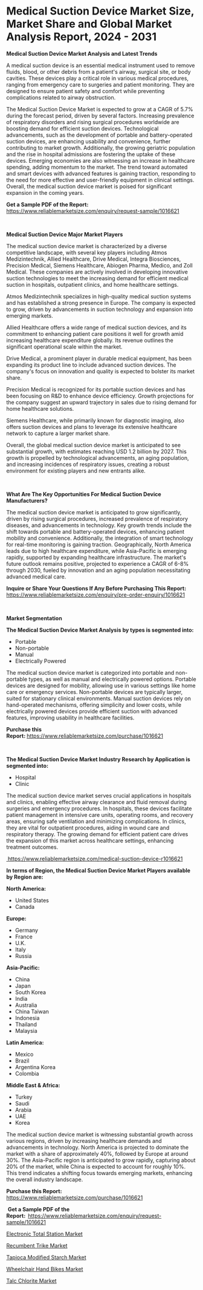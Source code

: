 <p><h1>Medical Suction Device Market Size, Market Share and Global Market Analysis Report, 2024 - 2031</h1></p><p><strong>Medical Suction Device Market Analysis and Latest Trends</strong></p>
<p><p>A medical suction device is an essential medical instrument used to remove fluids, blood, or other debris from a patient's airway, surgical site, or body cavities. These devices play a critical role in various medical procedures, ranging from emergency care to surgeries and patient monitoring. They are designed to ensure patient safety and comfort while preventing complications related to airway obstruction.</p><p>The Medical Suction Device Market is expected to grow at a CAGR of 5.7% during the forecast period, driven by several factors. Increasing prevalence of respiratory disorders and rising surgical procedures worldwide are boosting demand for efficient suction devices. Technological advancements, such as the development of portable and battery-operated suction devices, are enhancing usability and convenience, further contributing to market growth. Additionally, the growing geriatric population and the rise in hospital admissions are fostering the uptake of these devices. Emerging economies are also witnessing an increase in healthcare spending, adding momentum to the market. The trend toward automated and smart devices with advanced features is gaining traction, responding to the need for more effective and user-friendly equipment in clinical settings. Overall, the medical suction device market is poised for significant expansion in the coming years.</p></p>
<p><strong>Get a Sample PDF of the Report:&nbsp;</strong> <a href="https://www.reliablemarketsize.com/enquiry/request-sample/1016621">https://www.reliablemarketsize.com/enquiry/request-sample/1016621</a></p>
<p>&nbsp;</p>
<p><strong>Medical Suction Device Major Market Players</strong></p>
<p><p>The medical suction device market is characterized by a diverse competitive landscape, with several key players including Atmos Medizintechnik, Allied Healthcare, Drive Medical, Integra Biosciences, Precision Medical, Siemens Healthcare, Abiogen Pharma, Medico, and Zoll Medical. These companies are actively involved in developing innovative suction technologies to meet the increasing demand for efficient medical suction in hospitals, outpatient clinics, and home healthcare settings.</p><p>Atmos Medizintechnik specializes in high-quality medical suction systems and has established a strong presence in Europe. The company is expected to grow, driven by advancements in suction technology and expansion into emerging markets. </p><p>Allied Healthcare offers a wide range of medical suction devices, and its commitment to enhancing patient care positions it well for growth amid increasing healthcare expenditure globally. Its revenue outlines the significant operational scale within the market.</p><p>Drive Medical, a prominent player in durable medical equipment, has been expanding its product line to include advanced suction devices. The company's focus on innovation and quality is expected to bolster its market share.</p><p>Precision Medical is recognized for its portable suction devices and has been focusing on R&D to enhance device efficiency. Growth projections for the company suggest an upward trajectory in sales due to rising demand for home healthcare solutions.</p><p>Siemens Healthcare, while primarily known for diagnostic imaging, also offers suction devices and plans to leverage its extensive healthcare network to capture a larger market share.</p><p>Overall, the global medical suction device market is anticipated to see substantial growth, with estimates reaching USD 1.2 billion by 2027. This growth is propelled by technological advancements, an aging population, and increasing incidences of respiratory issues, creating a robust environment for existing players and new entrants alike.</p></p>
<p>&nbsp;</p>
<p><strong>What Are The Key Opportunities For Medical Suction Device Manufacturers?</strong></p>
<p><p>The medical suction device market is anticipated to grow significantly, driven by rising surgical procedures, increased prevalence of respiratory diseases, and advancements in technology. Key growth trends include the shift towards portable and battery-operated devices, enhancing patient mobility and convenience. Additionally, the integration of smart technology for real-time monitoring is gaining traction. Geographically, North America leads due to high healthcare expenditure, while Asia-Pacific is emerging rapidly, supported by expanding healthcare infrastructure. The market's future outlook remains positive, projected to experience a CAGR of 6-8% through 2030, fueled by innovation and an aging population necessitating advanced medical care.</p></p>
<p><strong>Inquire or Share Your Questions If Any Before Purchasing This Report:</strong> <a href="https://www.reliablemarketsize.com/enquiry/pre-order-enquiry/1016621">https://www.reliablemarketsize.com/enquiry/pre-order-enquiry/1016621</a></p>
<p>&nbsp;</p>
<p><strong>Market Segmentation</strong></p>
<p><strong>The Medical Suction Device Market Analysis by types is segmented into:</strong></p>
<p><ul><li>Portable</li><li>Non-portable</li><li>Manual</li><li>Electrically Powered</li></ul></p>
<p><p>The medical suction device market is categorized into portable and non-portable types, as well as manual and electrically powered options. Portable devices are designed for mobility, allowing use in various settings like home care or emergency services. Non-portable devices are typically larger, suited for stationary clinical environments. Manual suction devices rely on hand-operated mechanisms, offering simplicity and lower costs, while electrically powered devices provide efficient suction with advanced features, improving usability in healthcare facilities.</p></p>
<p><strong>Purchase this Report:&nbsp;</strong><a href="https://www.reliablemarketsize.com/purchase/1016621">https://www.reliablemarketsize.com/purchase/1016621</a></p>
<p>&nbsp;</p>
<p><strong>The Medical Suction Device Market Industry Research by Application is segmented into:</strong></p>
<p><ul><li>Hospital</li><li>Clinic</li></ul></p>
<p><p>The medical suction device market serves crucial applications in hospitals and clinics, enabling effective airway clearance and fluid removal during surgeries and emergency procedures. In hospitals, these devices facilitate patient management in intensive care units, operating rooms, and recovery areas, ensuring safe ventilation and minimizing complications. In clinics, they are vital for outpatient procedures, aiding in wound care and respiratory therapy. The growing demand for efficient patient care drives the expansion of this market across healthcare settings, enhancing treatment outcomes.</p></p>
<p><a href="https://www.reliablemarketsize.com/medical-suction-device-r1016621">&nbsp;https://www.reliablemarketsize.com/medical-suction-device-r1016621</a></p>
<p><strong>In terms of Region, the Medical Suction Device Market Players available by Region are:</strong></p>
<p>
    <p> <strong> North America: </strong>
        <ul>
            <li>United States</li>
            <li>Canada</li>
        </ul>
        </p> 
    <p> <strong> Europe: </strong>
        <ul>
            <li>Germany</li>
            <li>France</li>
            <li>U.K.</li>
            <li>Italy</li>
            <li>Russia</li>
        </ul>
        </p> 
    <p> <strong> Asia-Pacific: </strong>
        <ul>
            <li>China</li>
            <li>Japan</li>
            <li>South Korea</li>
            <li>India</li>
            <li>Australia</li>
            <li>China Taiwan</li>
            <li>Indonesia</li>
            <li>Thailand</li>
            <li>Malaysia</li>
        </ul>
        </p> 
    <p> <strong> Latin America: </strong>
        <ul>
            <li>Mexico</li>
            <li>Brazil</li>
            <li>Argentina Korea</li>
            <li>Colombia</li>
        </ul>
        </p> 
    <p> <strong> Middle East & Africa: </strong>
        <ul>
            <li>Turkey</li>
            <li>Saudi</li>
            <li>Arabia</li>
            <li>UAE</li>
            <li>Korea</li>
        </ul>
    </p>
    </p>
<p><p>The medical suction device market is witnessing substantial growth across various regions, driven by increasing healthcare demands and advancements in technology. North America is projected to dominate the market with a share of approximately 40%, followed by Europe at around 30%. The Asia-Pacific region is anticipated to grow rapidly, capturing about 20% of the market, while China is expected to account for roughly 10%. This trend indicates a shifting focus towards emerging markets, enhancing the overall industry landscape.</p></p>
<p><strong>Purchase this Report: </strong><a href="https://www.reliablemarketsize.com/purchase/1016621">https://www.reliablemarketsize.com/purchase/1016621</a></p>
<p>&nbsp;<strong>Get a Sample PDF of the Report:&nbsp;&nbsp;</strong><a href="https://www.reliablemarketsize.com/enquiry/request-sample/1016621">https://www.reliablemarketsize.com/enquiry/request-sample/1016621</a></p>
<p><strong></strong></p>
<p><p><a href="https://medium.com/@theomorar/global-electronic-total-station-industry-analysis-share-growth-trends-and-forecast-2024-to-2031-e9cf34073750">Electronic Total Station Market</a></p><p><a href="https://www.linkedin.com/pulse/recumbent-trike-market-industry-landscape-growth-trajectories-global-fkdye?trackingId=231kv8ExTZWX10SW30GcZQ%3D%3D">Recumbent Trike Market</a></p><p><a href="https://issuu.com/reportprime-2/docs/tapioca-modified-starch-market-size_51de69e2b2979a">Tapioca Modified Starch Market</a></p><p><a href="https://www.linkedin.com/pulse/how-wheelchair-hand-bikes-market-evolve-growth-analysis-year-spd2e?trackingId=kYa5u98jR%2F2r%2F3i6aUmcIw%3D%3D">Wheelchair Hand Bikes Market</a></p><p><a href="https://issuu.com/reportprime-2/docs/talc-chlorite-market-size-2030.pptx_290e7369bda5c8">Talc Chlorite Market</a></p></p>